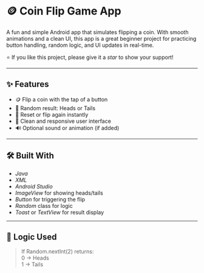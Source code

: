 # 🪙 Coin Flip Game App

A fun and simple Android app that simulates flipping a coin. With smooth animations and a clean UI, this app is a great beginner project for practicing button handling, random logic, and UI updates in real-time.

⭐ If you like this project, please give it a *star* to show your support!

---

## ✨ Features

- 🪙 Flip a coin with the tap of a button  
- 🎲 Random result: Heads or Tails  
- 🔁 Reset or flip again instantly  
- 🎨 Clean and responsive user interface  
- 🔊 Optional sound or animation (if added)

---

## 🛠 Built With

- *Java*
- *XML*
- *Android Studio*
- *ImageView* for showing heads/tails  
- *Button* for triggering the flip  
- *Random* class for logic  
- *Toast* or *TextView* for result display

---

## 🔢 Logic Used

> If Random.nextInt(2) returns:  
> 0 → Heads  
> 1 → Tails
